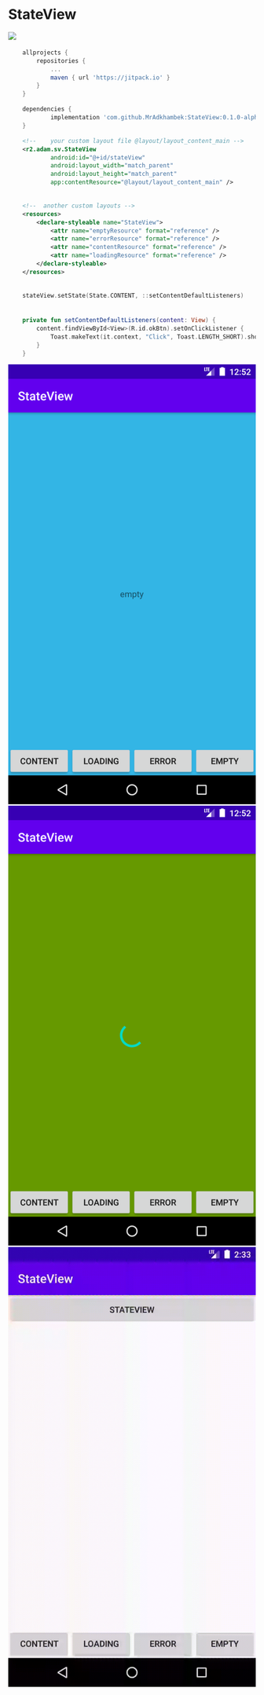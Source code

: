 # StateView
[![](https://jitpack.io/v/MrAdkhambek/StateView.svg)](https://jitpack.io/#MrAdkhambek/StateView)

```gradle
	allprojects {
		repositories {
			...
			maven { url 'https://jitpack.io' }
		}
	}
```
```gradle
	dependencies {
	        implementation 'com.github.MrAdkhambek:StateView:0.1.0-alpha02'
	}
```

```xml
    <!--    your custom layout file @layout/layout_content_main -->
    <r2.adam.sv.StateView
            android:id="@+id/stateView"
            android:layout_width="match_parent"
            android:layout_height="match_parent"
            app:contentResource="@layout/layout_content_main" />
```

```xml

    <!--  another custom layouts -->
    <resources>
        <declare-styleable name="StateView">
            <attr name="emptyResource" format="reference" />
            <attr name="errorResource" format="reference" />
            <attr name="contentResource" format="reference" />
            <attr name="loadingResource" format="reference" />
        </declare-styleable>
    </resources>
```

```kotlin
    
    stateView.setState(State.CONTENT, ::setContentDefaultListeners)


    private fun setContentDefaultListeners(content: View) {
        content.findViewById<View>(R.id.okBtn).setOnClickListener {
            Toast.makeText(it.context, "Click", Toast.LENGTH_SHORT).show()
        }
    }
```


![Image](media/img1.png)
![Image](media/img2.png)
![Image](media/anim.gif)
